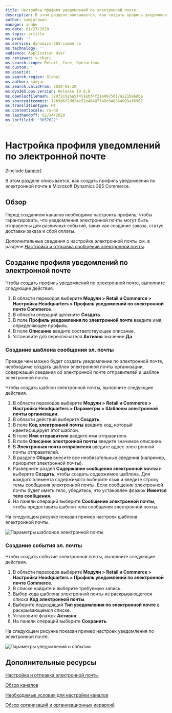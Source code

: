 ```yaml
---
title: Настройка профиля уведомлений по электронной почте
description: В этом разделе описывается, как создать профиль уведомления по электронной почте в Microsoft Dynamics 365 Commerce.
author: samjarawan
manager: annbe
ms.date: 01/27/2020
ms.topic: article
ms.prod: ''
ms.service: dynamics-365-commerce
ms.technology: ''
audience: Application User
ms.reviewer: v-chgri
ms.search.scope: Retail, Core, Operations
ms.custom: ''
ms.assetid: ''
ms.search.region: Global
ms.author: samjar
ms.search.validFrom: 2020-01-20
ms.dyn365.ops.version: Release 10.0.8
ms.openlocfilehash: 320f21916a5f451ebf4f21e0075017a121ba6d6a
ms.sourcegitcommit: 12b9d6f2dd24e52e46487748c848864909af6967
ms.translationtype: HT
ms.contentlocale: ru-RU
ms.lasthandoff: 02/14/2020
ms.locfileid: "3057622"
---
```

# <a name="set-up-an-email-notification-profile"></a>Настройка профиля уведомлений по электронной почте


[!include [banner](includes/banner.md)]

В этом разделе описывается, как создать профиль уведомления по электронной почте в Microsoft Dynamics 365 Commerce.

## <a name="overview"></a>Обзор

Перед созданием каналов необходимо настроить профиль, чтобы гарантировать, что уведомления электронной почты могут быть отправлены для различных событий, таких как создание заказа, статус доставки заказа и сбой оплаты.

Дополнительные сведения о настройке электронной почты см. в разделе [Настройка и отправка сообщений электронной почты](https://docs.microsoft.com/en-us/dynamics365/fin-ops-core/fin-ops/organization-administration/configure-email).

## <a name="create-an-email-notification-profile"></a>Создание профиля уведомлений по электронной почте

Чтобы создать профиль уведомлений по электронной почте, выполните следующие действия.

1. В области переходов выберите **Модули \> Retail и Commerce \> Настройка Headquarters \> Профиль уведомлений по электронной почте Commerce**.
1. В области операций щелкните **Создать**.
1. В поле **Профиль уведомления по электронной почте** введите имя, определяющее профиль.
1. В поле **Описание** введите соответствующее описание.
1. Установите для переключателя **Активно** значение **Да**.

### <a name="create-an-email-template"></a>Создание шаблона сообщения эл. почты

Прежде чем можно будет создать уведомление по электронной почте, необходимо создать шаблон электронной почты организации, содержащий сведения об электронной почте отправителей и шаблон электронной почты.

Чтобы создать шаблон электронной почты, выполните следующие действия.

1. В области переходов выберите **Модули \> Retail и Commerce \> Настройка Headquarters \> Параметры \> Шаблоны электронной почты организации**.
1. В области действий выберите **Создать**.
1. В поле **Код электронной почты** введите код, который идентифицирует этот шаблон.
1. В поле **Имя отправителя** введите имя отправителя.
1. В поле **Описание электронной почты** введите значимое описание.
1. В **Электронная почта отправителя** введите адрес электронной почты отправителей.
1. В разделе **Общие** внесите все необязательные сведения (например, приоритет электронной почты).
1. Разверните раздел **Содержание сообщения электронной почты** и выберите **Создать**, чтобы создать содержимое шаблона. Для каждого элемента содержимого выберите язык и введите строку темы сообщения электронной почты. Если сообщение электронной почты будет иметь тело, убедитесь, что установлен флажок **Имеется тело сообщения**.
1. На панели операций выберите **Сообщение электронной почты**, чтобы предоставить шаблон тела сообщения электронной почты.

На следующем рисунке показан пример настроек шаблона электронной почты.

![Параметры шаблонов электронной почты](media/email-template.png)

### <a name="create-an-email-event"></a>Создание события эл. почты

Чтобы создать событие электронной почты, выполните следующие действия.

1. В области переходов выберите **Модули \> Retail и Commerce \> Настройка Headquarters \> Профиль уведомлений по электронной почте Commerce**.
1. В списке найдите и выберите требуемую запись. 
1. Выбор кода шаблона электронной почты из раскрывающегося списка **Код электронной почты**.
1. Выберите подходящий **Тип уведомления по электронной почте** в раскрывающемся списке.
1. Установите флажок **Активно**.
1. На панели операций выберите **Сохранить**.

На следующем рисунке показан пример настроек уведомления по электронной почте.

![Параметры уведомлений о событии](media/email-notification-profile.png)

## <a name="additional-resources"></a>Дополнительные ресурсы

[Настройка и отправка электронной почты](https://docs.microsoft.com/en-us/dynamics365/fin-ops-core/fin-ops/organization-administration/configure-email)

[Обзор каналов](channels-overview.md)

[Необходимые условия для настройки каналов](channels-prerequisites.md)

[Обзор организаций и организационных иерархий](../fin-ops-core/fin-ops/organization-administration/organizations-organizational-hierarchies.md?toc=/dynamics365/commerce/toc.json)
